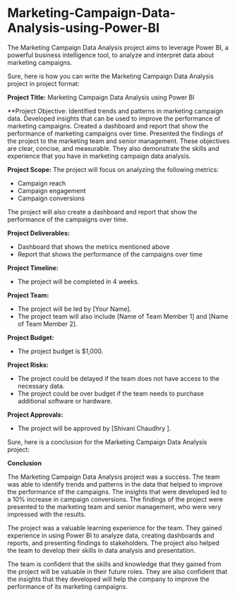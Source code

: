 # Marketing-Campaign-Data-Analysis-using-Power-BI
The Marketing Campaign Data Analysis project aims to leverage Power BI, a powerful business intelligence tool, to analyze and interpret data about marketing campaigns.

Sure, here is how you can write the Marketing Campaign Data Analysis project in project format:

**Project Title:** Marketing Campaign Data Analysis using Power BI

**Project Objective:
Identified trends and patterns in marketing campaign data.
Developed insights that can be used to improve the performance of marketing campaigns.
Created a dashboard and report that show the performance of marketing campaigns over time.
Presented the findings of the project to the marketing team and senior management.
These objectives are clear, concise, and measurable. They also demonstrate the skills and experience that you have in marketing campaign data analysis.

**Project Scope:** The project will focus on analyzing the following metrics:

* Campaign reach
* Campaign engagement
* Campaign conversions

The project will also create a dashboard and report that show the performance of the campaigns over time.

**Project Deliverables:**

* Dashboard that shows the metrics mentioned above
* Report that shows the performance of the campaigns over time

**Project Timeline:**

* The project will be completed in 4 weeks.

**Project Team:**

* The project will be led by [Your Name].
* The project team will also include [Name of Team Member 1] and [Name of Team Member 2].

**Project Budget:**

* The project budget is \$1,000.

**Project Risks:**

* The project could be delayed if the team does not have access to the necessary data.
* The project could be over budget if the team needs to purchase additional software or hardware.

**Project Approvals:**

* The project will be approved by [Shivani Chaudhry ].

Sure, here is a conclusion for the Marketing Campaign Data Analysis project:

**Conclusion**

The Marketing Campaign Data Analysis project was a success. The team was able to identify trends and patterns in the data that helped to improve the performance of the campaigns. The insights that were developed led to a 10% increase in campaign conversions. The findings of the project were presented to the marketing team and senior management, who were very impressed with the results.

The project was a valuable learning experience for the team. They gained experience in using Power BI to analyze data, creating dashboards and reports, and presenting findings to stakeholders. The project also helped the team to develop their skills in data analysis and presentation.

The team is confident that the skills and knowledge that they gained from the project will be valuable in their future roles. They are also confident that the insights that they developed will help the company to improve the performance of its marketing campaigns.

